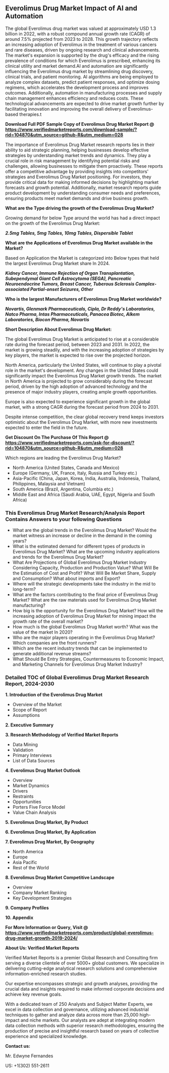 <h2>Everolimus Drug Market Impact of AI and Automation</h2>The global Everolimus drug market was valued at approximately USD 1.3 billion in 2022, with a robust compound annual growth rate (CAGR) of around 7.5% projected from 2023 to 2028. This growth trajectory reflects an increasing adoption of Everolimus in the treatment of various cancers and rare diseases, driven by ongoing research and clinical advancements. The market's expansion is supported by the drug's efficacy and the rising prevalence of conditions for which Everolimus is prescribed, enhancing its clinical utility and market demand.AI and automation are significantly influencing the Everolimus drug market by streamlining drug discovery, clinical trials, and patient monitoring. AI algorithms are being employed to analyze complex datasets, predict patient responses, and optimize dosing regimens, which accelerates the development process and improves outcomes. Additionally, automation in manufacturing processes and supply chain management enhances efficiency and reduces costs. These technological advancements are expected to drive market growth further by facilitating innovation and improving the overall delivery of Everolimus-based therapies.t</p><p id="" class=""><strong>Download Full PDF Sample Copy of Everolimus Drug Market Report @ <a href="https://www.verifiedmarketreports.com/download-sample/?rid=104870&utm_source=github-R&utm_medium=028" target="_blank">https://www.verifiedmarketreports.com/download-sample/?rid=104870&utm_source=github-R&utm_medium=028</a></strong></p><p>The importance of&nbsp;Everolimus Drug Market research reports lies in their ability to aid strategic planning, helping businesses develop effective strategies by understanding market trends and dynamics. They play a crucial role in risk management by identifying potential risks and challenges, allowing businesses to mitigate them proactively. These reports offer a competitive advantage by providing insights into competitors' strategies and Everolimus Drug Market positioning. For investors, they provide critical data for making informed decisions by highlighting market forecasts and growth potential. Additionally, market research reports guide product development by understanding consumer needs and preferences, ensuring products meet market demands and drive business growth.</p><p><strong>What are the&nbsp;Type driving the growth of the Everolimus Drug Market?</strong></p><p id="" class="">Growing demand for below Type around the world has had a direct impact on the growth of the Everolimus Drug Market:</p><em><strong>2.5mg Tables, 5mg Tables, 10mg Tables, Dispersible Tablet</strong></em></p><strong>What are the&nbsp;Applications&nbsp;of Everolimus Drug Market available in the Market?</strong></p><p id="" class="">Based on Application the Market is categorized into Below types that held the largest Everolimus Drug Market share In 2024.</p><em><strong>Kidney Cancer, Immune Rejection of Organ Transplantation, Subependymal Giant Cell Astrocytoma (SEGA), Pancreatic Neuroendocrine Tumors, Breast Cancer, Tuberous Sclerosis Complex-associated Partial-onset Seizures, Other</strong></em></p><strong>Who is the largest Manufacturers of Everolimus Drug Market worldwide?</strong></p><p><em><strong>Novartis, Glenmark Pharmaceuticals, Cipla, Dr Reddy's Laboratories, Natco Pharma, Intas Pharmaceuticals, Panacea Biotec, Alkem Laboratories, Biocon Pharma, Novartis</strong></em></p><p id="" class=""><strong>Short Description About Everolimus Drug Market:</strong></p><p>The global Everolimus Drug Market is anticipated to rise at a considerable rate during the forecast period, between 2023 and 2031. In 2022, the market is growing steadily, and with the increasing adoption of strategies by key players, the market is expected to rise over the projected horizon.</p><p>North America, particularly the United States, will continue to play a pivotal role in the market's development. Any changes in the United States could significantly impact the Everolimus Drug Market growth trends. The market in North America is projected to grow considerably during the forecast period, driven by the high adoption of advanced technology and the presence of major industry players, creating ample growth opportunities.</p><p>Europe is also expected to experience significant growth in the global market, with a strong CAGR during the forecast period from 2024 to 2031.</p><p>Despite intense competition, the clear global recovery trend keeps investors optimistic about the Everolimus Drug Market, with more new investments expected to enter the field in the future.</p><p id="" class=""><strong>Get Discount On The Purchase Of This Report @ <a href="https://www.verifiedmarketreports.com/ask-for-discount/?rid=104870&utm_source=github-R&utm_medium=028" target="_blank">https://www.verifiedmarketreports.com/ask-for-discount/?rid=104870&utm_source=github-R&utm_medium=028</a></strong></p>Which regions are leading the Everolimus Drug Market?</p><ul><li>North America (United States, Canada and Mexico)</li><li>Europe (Germany, UK, France, Italy, Russia and Turkey etc.)</li><li>Asia-Pacific (China, Japan, Korea, India, Australia, Indonesia, Thailand, Philippines, Malaysia and Vietnam)</li><li>South America (Brazil, Argentina, Columbia etc.)</li><li>Middle East and Africa (Saudi Arabia, UAE, Egypt, Nigeria and South Africa)</li></ul><h3 id="" class="">This Everolimus Drug Market Research/Analysis Report Contains Answers to your following Questions</h3><ul><li>What are the global trends in the Everolimus Drug Market? Would the market witness an increase or decline in the demand in the coming years?</li><li>What is the estimated demand for different types of products in Everolimus Drug Market? What are the upcoming industry applications and trends for the Everolimus Drug Market?</li><li>What Are Projections of Global Everolimus Drug Market Industry Considering Capacity, Production and Production Value? What Will Be the Estimation of Cost and Profit? What Will Be Market Share, Supply and Consumption? What about imports and Export?</li><li>Where will the strategic developments take the industry in the mid to long-term?</li><li>What are the factors contributing to the final price of Everolimus Drug Market? What are the raw materials used for Everolimus Drug Market manufacturing?</li><li>How big is the opportunity for the Everolimus Drug Market? How will the increasing adoption of Everolimus Drug Market for mining impact the growth rate of the overall market?</li><li>How much is the global Everolimus Drug Market worth? What was the value of the market In 2020?</li><li>Who are the major players operating in the Everolimus Drug Market? Which companies are the front runners?</li><li>Which are the recent industry trends that can be implemented to generate additional revenue streams?</li><li>What Should Be Entry Strategies, Countermeasures to Economic Impact, and Marketing Channels for Everolimus Drug Market Industry?</li></ul><h3 id="" class="">Detailed TOC of Global Everolimus Drug Market Research Report, 2024-2030</h3><p id="" class=""><strong>1. Introduction of the Everolimus Drug Market</strong></p><ul><li>Overview of the Market</li><li>Scope of Report</li><li>Assumptions</li></ul><p id="" class=""><strong>2. Executive Summary</strong></p><p id="" class=""><strong>3. Research Methodology of Verified Market Reports</strong></p><ul><li>Data Mining</li><li>Validation</li><li>Primary Interviews</li><li>List of Data Sources</li></ul><p id="" class=""><strong>4. Everolimus Drug Market Outlook</strong></p><ul><li>Overview</li><li>Market Dynamics</li><li>Drivers</li><li>Restraints</li><li>Opportunities</li><li>Porters Five Force Model</li><li>Value Chain Analysis</li></ul><p id="" class=""><strong>5. Everolimus Drug Market, By Product</strong></p><p id="" class=""><strong>6. Everolimus Drug Market, By Application</strong></p><p id="" class=""><strong>7. Everolimus Drug Market, By Geography</strong></p><ul><li>North America</li><li>Europe</li><li>Asia Pacific</li><li>Rest of the World</li></ul><p id="" class=""><strong>8. Everolimus Drug Market Competitive Landscape</strong></p><ul><li>Overview</li><li>Company Market Ranking</li><li>Key Development Strategies</li></ul><p id="" class=""><strong>9. Company Profiles</strong></p><p id="" class=""><strong>10. Appendix</strong></p><p id="" class=""><strong>For More Information or Query, Visit @ <a href="https://www.verifiedmarketreports.com/product/global-everolimus-drug-market-growth-2019-2024/" target="_blank">https://www.verifiedmarketreports.com/product/global-everolimus-drug-market-growth-2019-2024/</a></strong></p><p id="" class=""><strong>About Us: Verified Market Reports</strong></p><p id="" class="">Verified Market Reports is a premier Global Research and Consulting firm serving a diverse clientele of over 5000+ global customers. We specialize in delivering cutting-edge analytical research solutions and comprehensive information-enriched research studies.</p><p id="" class="">Our expertise encompasses strategic and growth analyses, providing the crucial data and insights required to make informed corporate decisions and achieve key revenue goals.</p><p id="" class="">With a dedicated team of 250 Analysts and Subject Matter Experts, we excel in data collection and governance, utilizing advanced industrial techniques to gather and analyze data across more than 25,000 high-impact and niche markets. Our analysts are adept at integrating modern data collection methods with superior research methodologies, ensuring the production of precise and insightful research based on years of collective experience and specialized knowledge.</p><p id="" class=""><strong>Contact us:</strong></p><p id="" class="">Mr. Edwyne Fernandes</p><p id="" class="">US: +1(302) 551-2611</p>